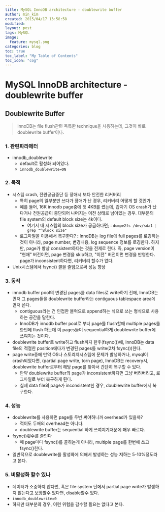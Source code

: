 ```yaml
---
title: MySQL InnoDB architecture - doublewrite buffer
author: min_kim
created: 2015/04/17 13:58:58
modified:
layout: post
tags: MySQL
image:
  feature: mysql.png
categories: blog
toc: true
toc_label: "My Table of Contents"
toc_icon: "cog"
---
```



# MySQL InnoDB architecture - doublewrite buffer

## Doublewrite Buffer

> InnoDB는 file flush관련 독특한 technique을 사용하는데, 그것이 바로 doublewrite buffer이다.

### 1\. 관련파라메터

  * innodb_doublewrite
    * default로 활성화 되어있다.
    * `innodb_doublewrite=ON`

### 2\. 목적

  * 시스템 crash, 전원공급중단 등 장애시 보다 안전한 리커버리
    * 특히 page의 일부분만 쓰다가 장애가 난 경우, 리커버리 어떻게 할 것인가.
    * 예를 들어, 16K innodb page중에 첫 4KB를 썼는데, 갑자기 OS crash가 났다거나 전원공급이 중단되어 나머지는 이전 상태로 남아있는 경우. 대부분의 file system의 default block size는 4k이다.
      * 여기서 내 시스템의 block size가 궁금하다면; : `dumpe2fs /dev/sda1 | grep "^Block size"`
    * 로그파일을 이용해서 복구한다? : InnoDB는 log file에 full pages를 로깅하는 것이 아니라, page number, 변경내용, log sequence 정보를 로깅한다. 하지만, page가 항상 consistent하다는 것을 전제로 한다. 즉, page version이 "현재" 버전이면, page 변경을 skip하고, "이전" 버전이면 변경을 반영한다. page가 inconsistent하다면, 리커버리 할수가 없다.
  * Unix시스템에서 fsync() 콜을 줄임으로써 성능 향상

### 3\. 동작

  * innodb buffer pool의 변경된 pages를 data files로 write하기 전에, InnoDB는 먼저 그 pages들을 doublewrite buffer라는 contiguous tablespace area에 먼저 쓴다.
    * contiguous라는 건 인접한 블럭으로 append하는 식으로 쓰는 형식으로 사용하는 공간을 말한다.
    * InnoDB가 innodb buffer pool로 부터 page를 flush할때 multiple pages를 한번에 flush 하는데 이 pages들이 sequential하게 doublewrite buffer에 쓰여지는 것이다.
  * doublewrite buffer로 write하고 flush까지 한후(fsync())에, InnoDB는 data file의 적절한 position에다가 변경된 pages를 write(2차 fsync())한다.
  * page write중에 만약 OS나 스토리지시스템에 문제가 발생하거나, mysql이 crash되었다면, (partial page write, torn page), InnoDB는 recovery시, doublewrite buffer로부터 해당 page를 찾아서 간단히 복구할 수 있다.
    * 만약 doublewrite buffer의 page가 inconsistent하다면 그냥 버려버리고, 로그파일로 부터 복구하게 된다.
    * 실제 data file의 page가 inconsistent한 경우, doublewrite buffer에서 복구한다.

### 4\. 성능

  * doublewrite를 사용하면 page를 두번 써야하니까 overhead가 있을까?
    * 적어도 두배의 overhead는 아니다.
    * doublewrite buffer는 sequential 하게 쓰여지기때문에 매우 빠르다.
  * fsync()횟수를 줄인다
    * 매 page마다 fsync()를 콜하는게 아니라, multiple page를 한번에 쓰고 fsync()한다.
  * 일반적으로 doublewrite를 활성화에 의해서 발생하는 성능 저하는 5-10%정도라고 본다.

### 5\. 비활성화 할수 있나

  * 데이터가 소중하지 않다면, 혹은 file system 단에서 partial page write가 발생하지 않는다고 보장할수 있다면, disable할수 있다.
  * `innodb_doublewrite=0`
  * 하지만 대부분의 경우, 이런 위험을 감수할 필요는 없다고 본다.

